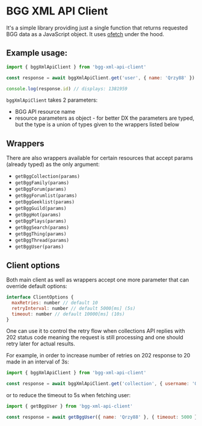 # BGG XML API Client

It's a simple library providing just a single function that returns requested BGG data as a JavaScript object.
It uses [ofetch](https://github.com/unjs/ofetch) under the hood.

## Example usage:

```js
import { bggXmlApiClient } from 'bgg-xml-api-client'

const response = await bggXmlApiClient.get('user', { name: 'Qrzy88' })

console.log(response.id) // displays: 1381959
```

`bggXmlApiClient` takes 2 parameters:
- BGG API resource name
- resource parameters as object - for better DX the parameters are typed, but the type is a union of types given to the wrappers listed below

## Wrappers

There are also wrappers available for certain resources that accept params (already typed) as the only argument:

- `getBggCollection(params)`
- `getBggFamily(params)`
- `getBggForum(params)`
- `getBggForumlist(params)`
- `getBggGeeklist(params)`
- `getBggGuild(params)`
- `getBggHot(params)`
- `getBggPlays(params)`
- `getBggSearch(params)`
- `getBggThing(params)`
- `getBggThread(params)`
- `getBggUser(params)`

## Client options

Both main client as well as wrappers accept one more parameter that can override default options:

```js
interface ClientOptions {
  maxRetries: number // default 10
  retryInterval: number // default 5000[ms] (5s)
  timeout: number // default 10000[ms] (10s)
}
```

One can use it to control the retry flow when collections API replies with 202 status code meaning the request is still processing and one should retry later for actual results.

For example, in order to increase number of retries on 202 response to 20 made in an interval of 3s:

```js
import { bggXmlApiClient } from 'bgg-xml-api-client'

const response = await bggXmlApiClient.get('collection', { username: 'Qrzy88' }, { maxRetries: 20, retryInterval: 3000 })
```

or to reduce the timeout to 5s when fetching user:

```js
import { getBggUser } from 'bgg-xml-api-client'

const response = await getBggUser({ name: 'Qrzy88' }, { timeout: 5000 })
```
